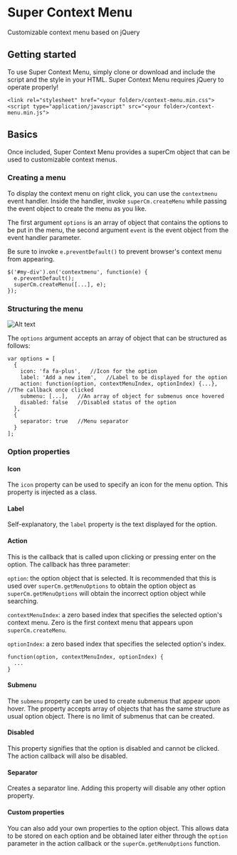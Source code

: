 # Super Context Menu
Customizable context menu based on jQuery

## Getting started
To use Super Context Menu, simply clone or download and include the script and the style in your HTML. 
Super Context Menu requires jQuery to operate properly!

```
<link rel="stylesheet" href="<your folder>/context-menu.min.css">
<script type="application/javascript" src="<your folder>/context-menu.min.js">
```

## Basics
Once included, Super Context Menu provides a superCm object that can be used to customizable context menus.

### Creating a menu
To display the context menu on right click, you can use the `contextmenu` event handler. Inside the handler, invoke `superCm.createMenu` while passing the event object to create the menu as you like. 

The first argument `options` is an array of object that contains the options to be put in the menu, the second argument `event` is the event object from the event handler parameter.

Be sure to invoke `e.preventDefault()` to prevent browser's context menu from appearing.

```
$('#my-div').on('contextmenu', function(e) {
  e.preventDefault();
  superCm.createMenu([...], e);
});
```

### Structuring the menu
![Alt text](https://imgur.com/download/qopz3kl "Example Context Menu")

The `options` argument accepts an array of object that can be structured as follows:

```
var options = [
  {
    icon: 'fa fa-plus',   //Icon for the option
    label: 'Add a new item',   //Label to be displayed for the option
    action: function(option, contextMenuIndex, optionIndex) {...},   //The callback once clicked
    submenu: [...],   //An array of object for submenus once hovered
    disabled: false   //Disabled status of the option          
  },
  {
    separator: true   //Menu separator
  }
];
```

### Option properties
#### Icon
The `icon` property can be used to specify an icon for the menu option. This property is injected as a class.

#### Label
Self-explanatory, the `label` property is the text displayed for the option.

#### Action
This is the callback that is called upon clicking or pressing enter on the option. The callback has three parameter:

`option`: the option object that is selected. It is recommended that this is used over `superCm.getMenuOptions` to obtain the option object as `superCm.getMenuOptions` will obtain the incorrect option object while searching.

`contextMenuIndex`: a zero based index that specifies the selected option's context menu. Zero is the first context menu that appears upon `superCm.createMenu`.

`optionIndex`: a zero based index that specifies the selected option's index.

```
function(option, contextMenuIndex, optionIndex) {
  ...
}
```

#### Submenu
The `submenu` property can be used to create submenus that appear upon hover. The property accepts array of objects that has the same structure as usual option object. There is no limit of submenus that can be created.

#### Disabled
This property signifies that the option is disabled and cannot be clicked. The action callback will also be disabled.

#### Separator
Creates a separator line. Adding this property will disable any other option property.

#### Custom properties
You can also add your own properties to the option object. This allows data to be stored on each option and be obtained later either through the `option` parameter in the action callback or the `superCm.getMenuOptions` function.
